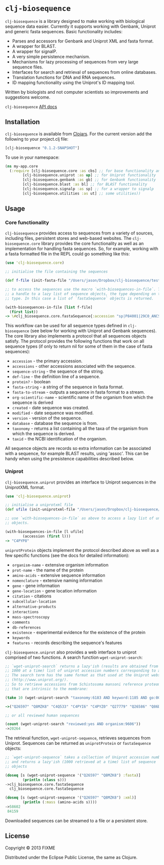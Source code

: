 # `clj-biosequence`

`clj-biosequence` is a library designed to make working with biological sequence data easier. Currently it supports working with Genbank, Uniprot and generic fasta sequences. Basic functionality includes:

- Parses and accessors for Genbank and Uniprot XML and fasta format.
- A wrapper for BLAST.
- A wrapper for signalP.
- A very simple persistence mechanism.
- Mechanisms for lazy processing of sequences from very large sequence files.
- Interfaces for search and retrieval of sequences from online databases.
- Translation functions for DNA and RNA sequences.
- ID mapping functionality using the Uniprot's ID mapping tool.

Written by biologists and not computer scientists so improvements and
suggestions welcome.

`clj-biosequence` [API docs](http://s312569.github.io/clj-biosequence/)

## Installation

`clj-biosequence` is available from [Clojars](https://clojars.org/clj-biosequence). For the current version add the following to your project.clj file:

```clojure
[clj-biosequence "0.1.2-SNAPSHOT"]
```

To use in your namespace:

```clojure
(ns my-app.core
  (:require [clj-biosequence.core :as cbs] ;; for base functionality and fasta
  	    [clj-biosequence.uniprot :as up] ;; for Uniprot functionality
	    [clj-biosequence.genbank :as gb] ;; for Genbank functionality
	    [clj-biosequence.blast :as bl] ;; for BLAST functionality
	    [clj-biosequence.signalp :as sp] ;; for a wrapper to signalp
	    [clj-biosequence.utilities :as ut] ;; some utilities))
```

## Usage

### Core functionality

`clj-biosequence` provides access to sequences from a variety of sources, including files, persistent stores and web-based websites. The `clj-biosequence.core` library provides the core functionality as well as an implementation for handling fasta sequences. So, for example, working with a fasta formatted file in the REPL could go something like this:

```clojure
(use 'clj-biosequence.core)

;; initialise the file containing the sequences

(def f-file (init-fasta-file "/Users/jason/Dropbox/clj-biosequence/test-files/bl-test.fa" :protein))

;; to access the sequences use the macro `with-biosequences-in-file`. This provides
;; a handle to a lazy list of sequence objects, the type depending on the file
;; type. In this case a list of `fastaSequence` objects is returned.

(with-biosequences-in-file [list f-file]
  (first list))
-> \#clj_biosequence.core.fastaSequence{:accession "sp|P84001|29C0_ANCSP", :description "U3-ctenitoxin-Asp1a (Fragment) OS=Ancylometes sp. PE=1 SV=1", :type :protein, :sequence "ANACTKQADCAEDECCLDNLFFKRPYCEMRYGAGKRCAAASVYKEDKDLY"}
```

This workflow can be used for all sequence types defined in `clj-biosequence` (see below for working with Uniprot and Genbank sequences). The core library also implements a protocol that all sequences objects satisfy. The protocol provides the following functions that work on all sequence types (if only to return nil for some of them in the case of fasta sequences):

- `accession` - the primary accession.
- `accessions` - other accessions associated with the sequence.
- `sequence-string` - the sequence of the string.
- `def-line` - the definition line of a sequence.
- `protein?` - boolean
- `fasta-string` - a string of the sequence in fasta format.
- `fasta-to-stream` - outputs a sequence in fasta format to a stream.
- `org-scientific-name` - scientific name of the organism from which the sequence is derived
- `created` - date sequence was created.
- `modified` - date sequence was modified.
- `version` - version of the sequence.
- `database` - database the sequence is from.
- `taxonomy` - returns a list containing all the taxa of the organism from which the sequence is derived.
- `taxid` - the NCBI identification of the organism.

All sequence objects are records so extra information can be associated with a sequence, for example BLAST results, using 'assoc'. This can be handy when using the presistence capabilities described below.

### Uniprot

`clj-biosequence.uniprot` provides an interface to Uniprot sequences in the UniprotXML format.

```clojure
(use 'clj-biosequence.uniprot)

;; initialise a uniprotxml file
(def ufile (init-uniprotxml-file "/Users/jason/Dropbox/clj-biosequence/test-files/uniprot-s-mansoni-20121217.xml"))

;; use `with-biosequences-in-file` as above to access a lazy list of uniprotProtein
;; objects.

(with-biosequences-in-file [l ufile]
        (accession (first l)))
-> "C4PYP8"
```

`uniprotProtein` objects implement the protocol described above as well as a few specific functions (see the docs for detailed information):

- `organism-name` - extensive organism information
- `prot-name` - the name of the protein
- `amino-acids` - extensive sequence information
- `nomenclature` - extensive naming information
- `gene` - gene information
- `gene-location` - gene location information
- `citation` - citations
- `subcellular-location`
- `alternative-products`
- `interactions`
- `mass-spectroscopy`
- `comments`
- `db-references`
- `existence` - experimental evidence for the existence of the protein
- `keywords`
- `features` - records describing the sequence's features

`clj-biosequence.uniprot` also provides a web interface to uniprot comprised of two functions. A search function `wget-uniprot-search`:

```clojure
;; `wget-uniprot-search` returns a lazy'ish (results are obtained from the server
;; 1000 at a time) list of uniprot accession numbers corresponding to a search term.
;; The search term has the same format as that used at the Uniprot website
;; (http://www.uniprot.org/).
;; So to retrieve accessions from Schistosoma mansoni reference proteome set 
;; that are intrinsic to the membrane:

(take 10 (wget-uniprot-search "taxonomy:6183 AND keyword:1185 AND go:0031224"))

->("Q26597" "Q8MZK8" "C4Q533" "C4PYI6" "C4PYZ0" "Q27779" "Q26586" "Q86D97" "C4PY08" "Q26579")

;; or all reviewed human sequences

(count (wget-uniprot-search "reviewed:yes AND organism:9606"))
->20264
```
The retrieval function, `wget-uniprot-sequence`, retrieves sequences from Uniprot. Sequences can be returned as `uniprotProtein` or `fastaSequence` objects:

```clojure
;; `wget-uniprot-sequence` takes a collection of Uniprot accession numbers
;; and returns a lazy'ish (1000 retrieved at a time) list of sequence
;; objects

(doseq [s (wget-uniprot-sequence '("Q26597" "Q8MZK8") :fasta)]
        (println (class s)))
->clj_biosequence.core.fastaSequence
  clj_biosequence.core.fastaSequence

(doseq [s (wget-uniprot-sequence '("Q26597" "Q8MZK8") :xml)]
        (println (:mass (amino-acids s))))
->58602
 84159
```

Downloaded sequences can be streamed to a file or a persistent store.

## License

Copyright © 2013 FIXME

Distributed under the Eclipse Public License, the same as Clojure.
